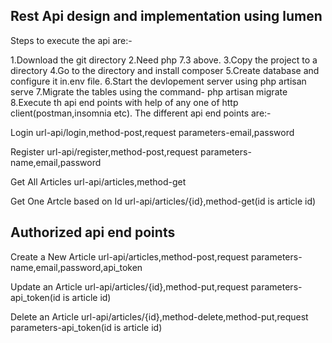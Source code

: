 Rest Api design and implementation using lumen
---------------------------------------------------

Steps to execute the api are:-

1.Download the git directory
2.Need php 7.3 above.
3.Copy the project to a directory
4.Go to the directory and install composer
5.Create database and configure it in.env  file.
6.Start the devlopement server using php artisan serve
7.Migrate the tables using the command- php artisan migrate
8.Execute th api end points with help of any one of http client(postman,insomnia etc).
The different api end points are:-

Login
url-api/login,method-post,request parameters-email,password

Register
url-api/register,method-post,request parameters-name,email,password

Get All Articles
url-api/articles,method-get

Get One Artcle based on Id
url-api/articles/{id},method-get(id is article id)

Authorized api end points
-------------------------

Create a  New Article
url-api/articles,method-post,request parameters-name,email,password,api_token

Update an Article
url-api/articles/{id},method-put,request parameters-api_token(id is article id)

Delete an Article
url-api/articles/{id},method-delete,method-put,request parameters-api_token(id is article id)
